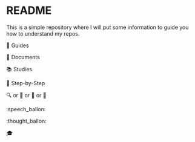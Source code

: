 # README
This is a simple repository where I will put some information to guide you how to understand my repos.


:closed_book: Guides

:page_with_curl: Documents

:books: Studies

:feet: Step-by-Step

:mag: or :mag_right: or :microscope: or :telescope:


:speech_ballon:

:thought_ballon:

:mortar_board: 



